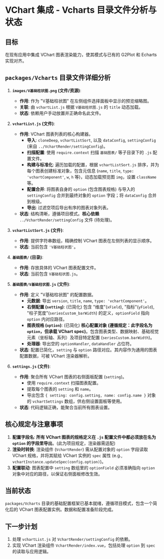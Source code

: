 # VChart 集成 - Vcharts 目录文件分析与状态

## 目标

在现有应用中集成 VChart 图表渲染能力，使其模式与已有的 G2Plot 和 Echarts 实现对齐。

## `packages/Vcharts` 目录文件详细分析

1.  **`images/V基础柱状图.png` (文件/资源)**:
    *   **作用**: 作为 "V基础柱状图" 在左侧组件选择面板中显示的预览缩略图。
    *   **关联**: 由 `vchartList.js` 根据 `V基础柱状图.js` 的 `title` 动态加载。
    *   **状态**: 依赖用户手动放置并正确命名此文件。

2.  **`vchartList.js` (文件)**:
    *   **作用**: VChart 图表列表的核心构建器。
        *   **导入**: `cloneDeep`, `vchartListSort`, 以及 `dataConfig`, `settingConfig` (来自 `../VchartRender/settingConfig`)。
        *   **扫描配置**: 使用 `require.context` 扫描 `基础图表/` 等子目录下的 `.js` 配置文件。
        *   **构建与标准化**: 遍历加载的配置，根据 `vchartListSort.js` 排序，并为每个图表创建标准对象，包含元信息 (`name`, `title`, `type: 'vchartComponent'`, `w`, `h` 等)，动态加载预览图 `img`，设置 `className` 等。
        *   **配置合并**: 将图表自身的 `option` (包含图表规格) 与导入的 `settingConfig` 合并到最终对象的 `option` 字段；将 `dataConfig` 合并到根级。
        *   **导出**: 过滤空项后导出有序的图表对象列表。
    *   **状态**: 结构清晰，遵循项目模式。**核心依赖** `../VchartRender/settingConfig` 文件 (待处理)。

3.  **`vchartListSort.js` (文件)**:
    *   **作用**: 提供字符串数组，精确控制 VChart 图表在左侧列表的显示顺序。
    *   **状态**: 当前包含 `'V基础柱状图'`。

4.  **`基础图表/` (目录)**:
    *   **作用**: 存放具体的 VChart 图表配置文件。
    *   **状态**: 当前包含 `V基础柱状图.js`。

5.  **`基础图表/V基础柱状图.js` (文件)**:
    *   **作用**: 定义 "V基础柱状图" 的配置数据。
        *   **元数据**: 导出 `version`, `title`, `name`, `type: 'vchartComponent'`。
        *   **右侧配置 (`setting`)**: (已简化) 包含 "维度"(`xField`), "指标"(`yField`), "柱子宽度"(`seriesCustom_barWidth`) 的定义，`optionField` 指向 `option` 内对应路径。
        *   **图表规格 (`option`)**: (已简化) **核心配置对象 (遵循规定：此字段名为 `option`，但承载 VChart spec)**。包含图表类型、数据映射、基础视觉元素（坐标轴、系列）及项目特定配置 (`seriesCustom.barWidth`)。
        *   **处理器**: 导出空的 `optionHandler`, `dataHandler` 占位符。
    *   **状态**: 配置已简化，`setting` 与 `option` 路径对应。其内容作为通用的图表配置数据，可被 VChart 渲染器解析。

6.  **`settings.js` (文件)**:
    *   **作用**: 聚合所有 VChart 图表的右侧面板配置 (`setting`)。
        *   使用 `require.context` 扫描图表配置。
        *   提取每个图表的 `setting` 和 `name`。
        *   导出包含 `{ setting: config.setting, name: config.name }` 对象的 `vchartSettings` 数组，供右侧设置面板等使用。
    *   **状态**: 代码逻辑正确，能聚合当前所有图表设置。

## 核心规定与注意事项

1.  **配置字段名**: **所有 VChart 图表的规格定义在 `.js` 配置文件中都必须放在名为 `option` 的字段里导出**。(此为项目规定，渲染器需适配)
2.  **渲染时转换**: 渲染组件 (`VchartRender`) 需从配置对象的 `option` 字段读取 VChart 规格，并将其赋给 VChart 实例的 `spec` 属性 (e.g., `vchartInstance.updateSpec(config.option)`)。
3.  **配置联动**: 图表配置中 `setting` 数组里的 `optionField` 必须准确指向 `option` 对象中对应的路径，以保证右侧面板修改生效。

## 当前状态

`packages/Vcharts` 目录的基础配置框架已基本就绪，遵循项目模式，包含一个简化后的 VChart 图表配置实例。数据和配置准备阶段完成。

## 下一步计划

1.  处理 `vchartList.js` 对 `VchartRender/settingConfig` 的依赖。
2.  实现 VChart 渲染组件 `VchartRender/index.vue`，包括处理 `option` 到 `spec` 的读取与应用逻辑。 